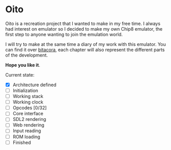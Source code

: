 # Oito
Oito is a recreation project that I wanted to make in my free time.
I always had interest on emulator so I decided to make my own Chip8 emulator, 
the first step to anyone wanting to join the emulation world.

I will try to make at the same time a diary of my work with this emulator.
You can find it over [bitacora](/bitacora), each chapter will also represent the different parts of the development.

**Hope you like it**.

Current state:
- [x] Architecture defined
- [ ] Initialization
- [ ] Working stack
- [ ] Working clock
- [ ] Opcodes [0/32]
- [ ] Core interface
- [ ] SDL2 rendering
- [ ] Web rendering
- [ ] Input reading
- [ ] ROM loading
- [ ] Finished